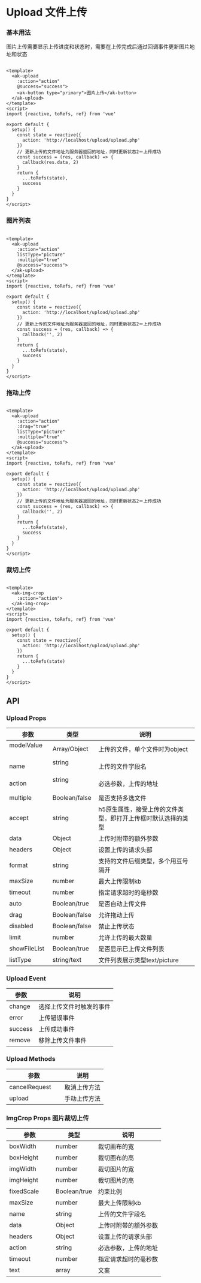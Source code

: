 # Upload 文件上传

### 基本用法

图片上传需要显示上传进度和状态时，需要在上传完成后通过回调事件更新图片地址和状态

```vue demo

<template>
  <ak-upload
    :action="action"
    @success="success">
    <ak-button type="primary">图片上传</ak-button>
  </ak-upload>
</template>
<script>
import {reactive, toRefs, ref} from 'vue'

export default {
  setup() {
    const state = reactive({
      action: 'http://localhost/upload/upload.php'
    })
    // 更新上传的文件地址为服务器返回的地址，同时更新状态2＝上传成功
    const success = (res, callback) => {
      callback(res.data, 2)
    }
    return {
      ...toRefs(state),
      success
    }
  }
}
</script>
```

### 图片列表
```vue demo

<template>
  <ak-upload
    :action="action"
    listType="picture"
    :multiple="true"
    @success="success">
  </ak-upload>
</template>
<script>
import {reactive, toRefs, ref} from 'vue'

export default {
  setup() {
    const state = reactive({
      action: 'http://localhost/upload/upload.php'
    })
    // 更新上传的文件地址为服务器返回的地址，同时更新状态2＝上传成功
    const success = (res, callback) => {
      callback('', 2)
    }
    return {
      ...toRefs(state),
      success
    }
  }
}
</script>
```

### 拖动上传
```vue demo

<template>
  <ak-upload
    :action="action"
    :drag="true"
    listType="picture"
    :multiple="true"
    @success="success">
  </ak-upload>
</template>
<script>
import {reactive, toRefs, ref} from 'vue'

export default {
  setup() {
    const state = reactive({
      action: 'http://localhost/upload/upload.php'
    })
    // 更新上传的文件地址为服务器返回的地址，同时更新状态2＝上传成功
    const success = (res, callback) => {
      callback('', 2)
    }
    return {
      ...toRefs(state),
      success
    }
  }
}
</script>
```

### 裁切上传
```vue demo

<template>
  <ak-img-crop
    :action="action">
  </ak-img-crop>
</template>
<script>
import {reactive, toRefs, ref} from 'vue'

export default {
  setup() {
    const state = reactive({
      action: 'http://localhost/upload/upload.php'
    })
    return {
      ...toRefs(state)
    }
  }
}
</script>
```

## API

### Upload Props

|参数|类型|说明|
|----------|--------------|--------|
|modelValue 　| Array/Object   |上传的文件，单个文件时为object|
|name 　　　   | string 　　　　  |上传的文件字段名|
|action 　　   | string 　　　　 |必选参数，上传的地址|
|multiple 　| Boolean/false  |是否支持多选文件|
|accept 　    | string         |h5原生属性，接受上传的文件类型，即打开上传框时默认选择的类型|
|data 　      | Object         |上传时附带的额外参数|
|headers 　   | Object         |设置上传的请求头部|
|format 　    | string         |支持的文件后缀类型，多个用豆号隔开|
|maxSize 　   | number         |最大上传限制kb|
|timeout 　   | number         |指定请求超时的毫秒数|
|auto 　| Boolean/true   |是否自动上传文件|
|drag 　      | Boolean/false  |允许拖动上传|
|disabled 　  | Boolean/false  |禁止上传状态|
|limit 　     | number         |允许上传的最大数量|
|showFileList | Boolean/true   |是否显示已上传文件列表|
|listType 　  | string/text    |文件列表展示类型text/picture|

### Upload Event

|参数|说明|
|----------|--------------|
|change     |选择上传文件时触发的事件|
|error      |上传错误事件|
|success    |上传成功事件|
|remove     |移除上传文件事件|

### Upload Methods

|参数|说明|
|----------|--------------|
|cancelRequest     |取消上传方法|
|upload　　　　　    |手动上传方法|

### ImgCrop Props 图片裁切上传

|参数|类型|说明|
|----------|--------------|--------|
|boxWidth     |number     |裁切画布的宽|
|boxHeight    |number     |裁切画布的高|
|imgWidth     |number     |裁切图片的宽|
|imgHeight    |number      |裁切图片的高|
|fixedScale   |Boolean/true|约束比例|
|maxSize 　   | number      |最大上传限制kb|
|name 　　　   | string 　　 |上传的文件字段名|
|data 　      | Object      |上传时附带的额外参数|
|headers 　   | Object      |设置上传的请求头部|
|action 　　   | string 　　　|必选参数，上传的地址|
|timeout 　   | number       |指定请求超时的毫秒数|
|text　　　　　 |array         |文案|

